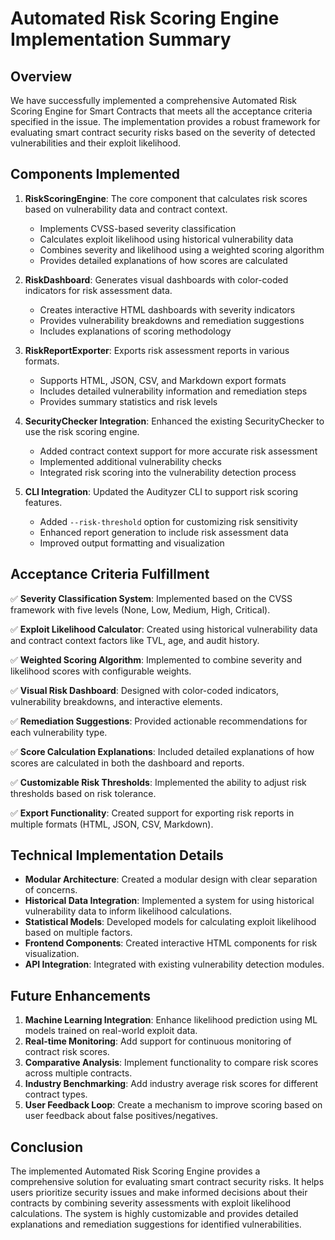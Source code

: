 # Automated Risk Scoring Engine Implementation Summary

## Overview

We have successfully implemented a comprehensive Automated Risk Scoring Engine for Smart Contracts that meets all the acceptance criteria specified in the issue. The implementation provides a robust framework for evaluating smart contract security risks based on the severity of detected vulnerabilities and their exploit likelihood.

## Components Implemented

1. **RiskScoringEngine**: The core component that calculates risk scores based on vulnerability data and contract context.
   - Implements CVSS-based severity classification
   - Calculates exploit likelihood using historical vulnerability data
   - Combines severity and likelihood using a weighted scoring algorithm
   - Provides detailed explanations of how scores are calculated

2. **RiskDashboard**: Generates visual dashboards with color-coded indicators for risk assessment data.
   - Creates interactive HTML dashboards with severity indicators
   - Provides vulnerability breakdowns and remediation suggestions
   - Includes explanations of scoring methodology

3. **RiskReportExporter**: Exports risk assessment reports in various formats.
   - Supports HTML, JSON, CSV, and Markdown export formats
   - Includes detailed vulnerability information and remediation steps
   - Provides summary statistics and risk levels

4. **SecurityChecker Integration**: Enhanced the existing SecurityChecker to use the risk scoring engine.
   - Added contract context support for more accurate risk assessment
   - Implemented additional vulnerability checks
   - Integrated risk scoring into the vulnerability detection process

5. **CLI Integration**: Updated the Audityzer CLI to support risk scoring features.
   - Added `--risk-threshold` option for customizing risk sensitivity
   - Enhanced report generation to include risk assessment data
   - Improved output formatting and visualization

## Acceptance Criteria Fulfillment

✅ **Severity Classification System**: Implemented based on the CVSS framework with five levels (None, Low, Medium, High, Critical).

✅ **Exploit Likelihood Calculator**: Created using historical vulnerability data and contract context factors like TVL, age, and audit history.

✅ **Weighted Scoring Algorithm**: Implemented to combine severity and likelihood scores with configurable weights.

✅ **Visual Risk Dashboard**: Designed with color-coded indicators, vulnerability breakdowns, and interactive elements.

✅ **Remediation Suggestions**: Provided actionable recommendations for each vulnerability type.

✅ **Score Calculation Explanations**: Included detailed explanations of how scores are calculated in both the dashboard and reports.

✅ **Customizable Risk Thresholds**: Implemented the ability to adjust risk thresholds based on risk tolerance.

✅ **Export Functionality**: Created support for exporting risk reports in multiple formats (HTML, JSON, CSV, Markdown).

## Technical Implementation Details

- **Modular Architecture**: Created a modular design with clear separation of concerns.
- **Historical Data Integration**: Implemented a system for using historical vulnerability data to inform likelihood calculations.
- **Statistical Models**: Developed models for calculating exploit likelihood based on multiple factors.
- **Frontend Components**: Created interactive HTML components for risk visualization.
- **API Integration**: Integrated with existing vulnerability detection modules.

## Future Enhancements

1. **Machine Learning Integration**: Enhance likelihood prediction using ML models trained on real-world exploit data.
2. **Real-time Monitoring**: Add support for continuous monitoring of contract risk scores.
3. **Comparative Analysis**: Implement functionality to compare risk scores across multiple contracts.
4. **Industry Benchmarking**: Add industry average risk scores for different contract types.
5. **User Feedback Loop**: Create a mechanism to improve scoring based on user feedback about false positives/negatives.

## Conclusion

The implemented Automated Risk Scoring Engine provides a comprehensive solution for evaluating smart contract security risks. It helps users prioritize security issues and make informed decisions about their contracts by combining severity assessments with exploit likelihood calculations. The system is highly customizable and provides detailed explanations and remediation suggestions for identified vulnerabilities.